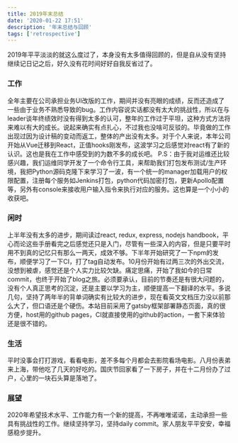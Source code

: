 ```yaml
---
title: 2019年末总结
date: '2020-01-22 17:51'
description: '年末总结与回顾'
tags: ['retrospective']
---
```


2019年平平淡淡的就这么度过了，本身没有太多值得回顾的，但是自从没有坚持继续记日记之后，好久没有花时间好好自我反省过了。

### 工作

全年主要在公司承担业务UI改版的工作，期间并没有亮眼的成绩，反而还造成了一些由于业务不熟悉导致的bug。工作内容说实话都没有太大的挑战性，所以在与leader谈年终绩效时没有得到太多的认可，整年的工作过于平坦，这种方式方法将来难以有大的成长。说起来确实有点扎心，不过我也没啥可反驳的。毕竟做的工作出现过因为设计稿的变动而返工，整体的产出没有太多。对于个人来说，本年公司开始从Vue迁移到React，正值hooks刚发布，这波学习之后感觉对react有了新的认识。这也是我在工作中感受到的为数不多的成长吧。
P.S：由于我对运维还比较感兴趣，我们运维同学开发了一个命令行工具，来帮助我们打包发布测试/生产环境，我把Python源码克隆下来学习了一波，有一个统一的manager加载用户的权限配置，注册每个服务如Jenkins打包，python代码加密打包，更新Apollo配置等，另外有console来接收用户输入指令来执行对应的服务。这也算是一个小小的收获吧。

### 闲时

上半年没有太多的进步，期间读过react, redux, express, nodejs handbook，平心而论这些手册看完之后感觉还只是入门，尽管有一些深入的内容，但是只要平时用不到真的记忆只有那么一两天，成效不够。下半年开始研究了一下npm的发布，顺便学习了一下CI，打了tag自动发布。10月份开始有过两三次的外出交流，没想到被虐，感觉还是个人实力比较欠缺。痛定思痛，开始了我如今的日常commit，也终于开始了blog之旅。必须要承认，目前的节奏还是有很大问题的，没有个人真正思考的沉淀，还是主要以学习为主，顺便提高一下翻译的水平。多说几句，坚持了两年半的背单词确实有比较大的进步，现在看英文文档压力没以前那么大了，但口语还是个硬伤。本站目前采用了gatsby框架部署静态页面，真的很方便，host用的github pages，CI就直接使用的github的action，一套下来体验还是很不错的。

### 生活

平时没事会打打游戏，看看电影，差不多每个月都会去影院看场电影。八月份表弟来上海，带他吃了几天的好吃的。国庆节回家看了一下房子，并在十二月份办了过户，心里的一块石头算是落地了。

### 展望

2020年希望技术水平、工作能力有一个新的提高，不再唯唯诺诺，主动承担一些具有挑战性的工作。继续坚持学习，坚持daily commit。家人朋友平平安安，幸福感稳步提升。
